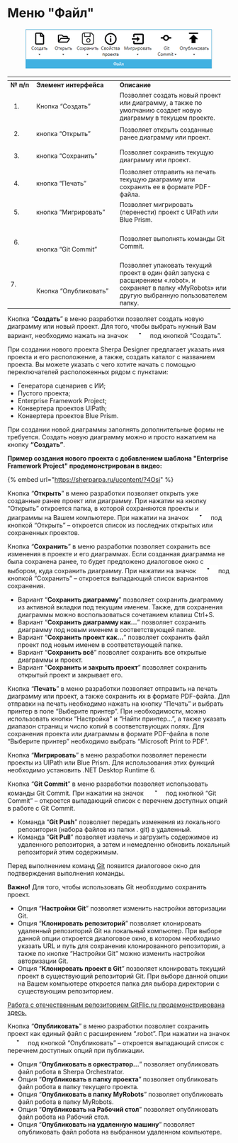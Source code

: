 # Меню "Файл"

<figure><img src="../../../../.gitbook/assets/изображение (127).png" alt=""><figcaption></figcaption></figure>

<table data-header-hidden><thead><tr><th width="53"></th><th width="202"></th><th width="303"></th></tr></thead><tbody><tr><td><strong>№ п/п</strong></td><td><strong>Элемент интерфейса</strong></td><td><strong>Описание</strong> </td></tr><tr><td><ol><li><br></li></ol></td><td>Кнопка “Создать”</td><td>Позволяет создать новый проект или диаграмму, а также по умолчанию создает новую диаграмму в текущем проекте.</td></tr><tr><td><ol start="2"><li><br></li></ol></td><td>кнопка “Открыть”</td><td>Позволяет открыть созданные ранее диаграмму или проект. </td></tr><tr><td><ol start="3"><li><br></li></ol></td><td>кнопка “Сохранить”</td><td>Позволяет сохранить текущую диаграмму или проект. </td></tr><tr><td><ol start="4"><li><br></li></ol></td><td>кнопка “Печать”</td><td>Позволяет отправить на печать текущую диаграмму или сохранить ее в формате PDF-файла.</td></tr><tr><td><ol start="5"><li><br></li></ol></td><td>кнопка “Мигрировать”</td><td>Позволяет мигрировать (перенести) проект с UIPath или Blue Prism.</td></tr><tr><td><ol start="6"><li><br></li></ol></td><td><p><br></p><p>кнопка “Git Commit”</p></td><td>Позволяет выполнять команды Git Commit.</td></tr><tr><td>7.</td><td><p><br></p><p>Кнопка “Опубликовать”</p></td><td>Позволяет упаковать текущий проект  в один файл запуска с расширением «.robot». и сохраняет в папку «MyRobots» или другую выбранную пользователем папку. </td></tr></tbody></table>

Кнопка “**Создать**” в меню разработки позволяет создать новую диаграмму или новый проект. Для того, чтобы выбрать нужный Вам вариант, необходимо нажать на значок ![](../../../../.gitbook/assets/2025-06-05_23-16-32.png)под кнопкой “Создать”.&#x20;

При создании нового проекта Sherpa Designer предлагает указать имя проекта и его расположение, а также, создать каталог с названием проекта. Вы можете указать с чего хотите начать с помощью переключателей расположенных рядом с пунктами:

* Генератора сценариев с ИИ;
* Пустого проекта;
* Enterprise Framework Project;
* Конвертера проектов UIPath;
* Конвертера проектов Blue Prism.

При создании новой диаграммы заполнять дополнительные формы не требуется. Создать новую диаграмму можно и просто нажатием на кнопку **“Создать”**.

**Пример создания нового проекта с добавлением шаблона "Enterprise Framework Project" продемонстрирован в видео:**

{% embed url="https://sherparpa.ru/ucontent/?4Osi" %}

Кнопка “**Открыть**” в меню разработки позволяет открыть уже созданные ранее проект или диаграмму. При нажатии на кнопку “Открыть” откроется папка, в которой сохраняются проекты и диаграммы на Вашем компьютере. При нажатии на значок ![](<../../../../.gitbook/assets/2025-06-05_23-16-32 (1).png>)под кнопкой “Открыть” – откроется список из последних открытых или сохраненных проектов.

Кнопка “**Сохранить**” в меню разработки позволяет сохранить все изменения в проекте и его диаграммах. Если созданная диаграмма не была сохранена ранее, то будет предложено диалоговое окно с выбором, куда сохранить диаграмму. При нажатии на значок ![](<../../../../.gitbook/assets/2025-06-05_23-16-32 (2).png>)под кнопкой “Сохранить” – откроется выпадающий список вариантов сохранения.

* Вариант “**Сохранить диаграмму**” позволяет сохранить диаграмму из активной вкладки под текущим именем. Также, для сохранения диаграммы можно воспользоваться сочетанием клавиш Ctrl+S.
* Вариант “**Сохранить диаграмму как…**” позволяет сохранить диаграмму под новым именем в соответствующей папке.
* Вариант “**Сохранить проект как…**” позволяет сохранить файл проект под новым именем в соответствующей папке.
* Вариант “**Сохранить всё**” позволяет сохранить все открытые диаграммы и проект.
* Вариант “**Сохранить и закрыть проект**” позволяет сохранить открытый проект и закрывает его.

Кнопка “**Печать**” в меню разработки позволяет отправить на печать диаграмму или проект, а также сохранить их в формате PDF-файла. Для отправки на печать необходимо нажать на кнопку “Печать” и выбрать принтер в поле “Выберите принтер”. При необходимости, можно использовать кнопки “Настройка” и “Найти принтер…”, а также указать диапазон страниц и число копий в соответствующих полях. Для сохранения проекта или диаграммы в формате PDF-файла в поле “Выберите принтер” необходимо выбрать “Microsoft Print to PDF”.

Кнопка “**Мигрировать**” в меню разработки позволяет перенести проекты из UIPath или Blue Prism. Для использования этих функций необходимо установить .NET Desktop Runtime 6.&#x20;

Кнопка “**Git Commit**” в меню разработки позволяет использовать команды Git Commit. При нажатии на значок ![](<../../../../.gitbook/assets/2025-06-05_23-16-32 (3).png>)под кнопкой “Git Commit” – откроется выпадающий список c перечнем доступных опций в работе с Git Commit.

* Команда “**Git Push**” позволяет передать изменения из локального репозитория (набора файлов из папки . git) в удаленный.
* Команда “**Git Pull**” позволяет извлечь и загрузить содержимое из удаленного репозитория, а затем и немедленно обновить локальный репозиторий этим содержимым.

Перед выполнением команд [Git](../../../kak-razmestit-proekt-na-github-s-pomoshyu-sherpa-designer.md) появится диалоговое окно для подтверждения выполнения команды.&#x20;

**Важно!** Для того, чтобы использовать Git необходимо сохранить проект.

* Опция  “**Настройки Git**” позволяет изменить настройки авторизации Git.
* Опция “**Клонировать репозиторий**” позволяет клонировать удаленный репозиторий Git на локальный компьютер. При выборе данной опции откроется диалоговое окно, в котором необходимо указать URL и путь для сохранения клонированного репозитория, а также по кнопке “Настройки Git” можно изменить настройки авторизации Git.&#x20;
* Опция “**Клонировать проект в Git**” позволяет клонировать текущий проект в существующий репозиторий Git. При выборе данной опции на Вашем компьютере откроется папка для выбора директории с существующим репозиторием.&#x20;

[Работа с отечественным репозиторием GitFlic.ru продемонстрирована здесь.](https://sherparpa.ru/ucontent/?VrND)

Кнопка “**Опубликовать**” в меню разработки позволяет сохранить проект как единый файл с расширением “.robot”. При нажатии на значок ![](<../../../../.gitbook/assets/2025-06-05_23-16-32 (4).png>)под кнопкой “Опубликовать” – откроется выпадающий список с перечнем доступных опций при публикации.

* Опция “**Опубликовать в оркестратор…**” позволяет опубликовать файл робота в Sherpa Orchestrator.
* Опция “**Опубликовать в папку проекта**” позволяет опубликовать файл робота в папку текущего проекта.
* Опция “**Опубликовать в папку MyRobots**” позволяет опубликовать файл робота в папку MyRobots.
* Опция “**Опубликовать на Рабочий стол**” позволяет опубликовать файл робота на Рабочий стол.
* Опция “**Опубликовать на удаленную машину**” позволяет опубликовать файл робота на выбранном удаленном компьютере.
